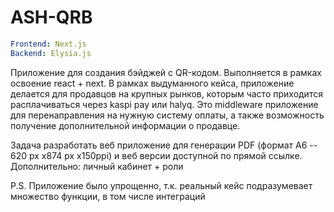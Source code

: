 # ASH-QRB
```yaml
Frontend: Next.js
Backend: Elysia.js
```

Приложение для создания бэйджей с QR-кодом. Выполняется в рамках освоение react + next. В рамках
выдуманного кейса, приложение делается для продавцов на крупных рынков, которым часто приходится
расплачиваться через kaspi pay или halyq. Это middleware приложение для перенаправления на
нужную систему оплаты, а также возможность получение дополнительной информации о продавце.

Задача разработать веб приложение для генерации PDF (формат A6 -- 620 px х874 px х150ppi) 
и веб
версии доступной по прямой ссылке. Дополнительно: личный кабинет + роли

P.S. Приложение было упрощенно, т.к. реальный кейс подразумевает множество функции, в том числе 
интеграций

